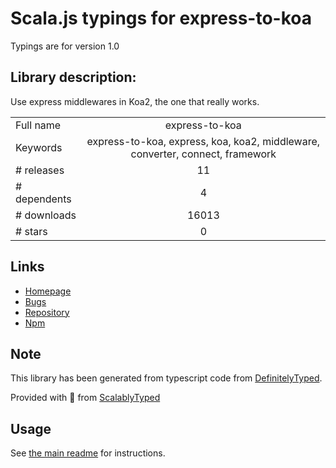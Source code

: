 
# Scala.js typings for express-to-koa

Typings are for version 1.0

## Library description:
Use express middlewares in Koa2, the one that really works.

|                    |                 |
| ------------------ | :-------------: |
| Full name          | express-to-koa |
| Keywords           | express-to-koa, express, koa, koa2, middleware, converter, connect, framework |
| # releases         | 11 |
| # dependents       | 4 |
| # downloads        | 16013 |
| # stars            | 0 |

## Links
- [Homepage](https://github.com/kaelzhang/express-to-koa#readme)
- [Bugs](https://github.com/kaelzhang/express-to-koa/issues)
- [Repository](https://github.com/kaelzhang/express-to-koa)
- [Npm](https://www.npmjs.com/package/express-to-koa)
    


## Note
This library has been generated from typescript code from [DefinitelyTyped](https://definitelytyped.org).

Provided with :purple_heart: from [ScalablyTyped](https://github.com/oyvindberg/ScalablyTyped)

## Usage
See [the main readme](../../readme.md) for instructions.


